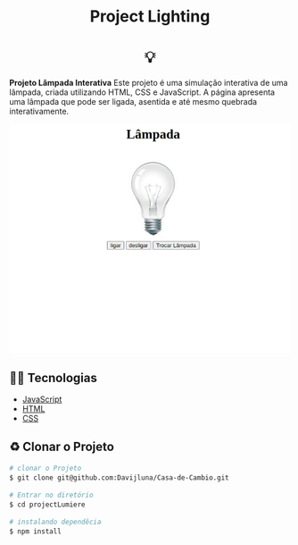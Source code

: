 # <p align="center">Project Lighting</p>
<h1 align="center"> 💡 </h1>


**Projeto Lâmpada Interativa** Este projeto é uma simulação interativa de uma lâmpada, criada utilizando HTML, CSS e JavaScript. A página apresenta uma lâmpada que pode ser ligada, asentida e até mesmo quebrada interativamente.

<p align="center">
  <img src="./gif/lampadaFuncionando.gif" alt="aplicação funcionando">
</p>

## 🧑‍💻 Tecnologias
- [JavaScript](https://developer.mozilla.org/en-US/docs/Web/JavaScript)
- [HTML](https://developer.mozilla.org/en-US/docs/Web/HTML)
- [CSS](https://developer.mozilla.org/en-US/docs/Web/CSS)

## ♻️ Clonar o Projeto

```bash 
# clonar o Projeto
$ git clone git@github.com:Davijluna/Casa-de-Cambio.git
```
```bash 
# Entrar no diretório
$ cd projectLumiere
```
```bash 
# instalando dependêcia
$ npm install
```
